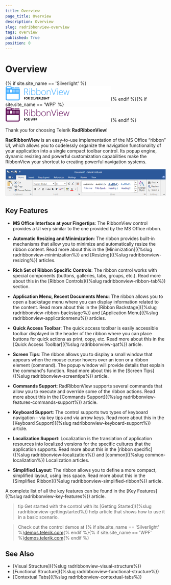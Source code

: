 ```yaml
---
title: Overview
page_title: Overview
description: Overview
slug: radribbonview-overview
tags: overview
published: True
position: 0
---
```


# Overview

{% if site.site_name == 'Silverlight' %}![Rad Ribbon View sl icon](images/RadRibbonView_sl_icon.png){% endif %}{% if site.site_name == 'WPF' %}![Rad Ribbon View wpf icon](images/RadRibbonView_wpf_icon.png){% endif %}

Thank you for choosing Telerik __RadRibbonView__!

__RadRibbonView__ is an easy-to-use implementation of the MS Office “ribbon” UI, which allows you to codelessly organize the navigation functionality of your application into a single compact toolbar control. Its popup engine, dynamic resizing and powerful customization capabilities make the RibbonView your shortcut to creating powerful navigation systems.

![](images/ribbonview-overview-0.png)

## Key Features	

* __MS Office Interface at your Fingertips__: The RibbonView control provides a UI very similar to the one provided by the MS Office ribbon.

* __Automatic Resizing and Minimization__: The ribbon provides built-in mechanisms that allow you to minimize and automatically resize the ribbon content. Read more about this in the [Minimization]({%slug radribbonview-minimization%}) and [Resizing]({%slug radribbonview-resizing%}) articles.

* __Rich Set of Ribbon Specific Controls__: The ribbon control works with special components (buttons, galleries, tabs, groups, etc.). Read more about this in the [Ribbon Controls]({%slug radribbonview-ribbon-tab%}) section.

* __Application Menu, Recent Documents Menu__: The ribbon allows you to open a backstage menu where you can display information related to the content. Read more about this in the [Ribbon Backstage]({%slug radribbonview-ribbon-backstage%}) and [Application Menu]({%slug radribbonview-applicationmenu%}) articles.

* __Quick Access Toolbar__: The quick access toolbar is easily accessible toolbar displayed in the header of the ribbon where you can place buttons for quick actions as print, copy, etc. Read more about this in the [Quick Access Toolbar]({%slug radribbonview-qat%}) article.

* __Screen Tips__: The ribbon allows you to display a small window that appears when the mouse cursor hovers over an icon or a ribbon element (command). The popup window will provide details that explain the command's function. Read more about this in the [Screen Tips]({%slug radribbonview-screentips%}) article.

* __Commands Support__: RadRibbonView supports several commands that allow you to execute and override some of the ribbon actions. Read more about this in the [Commands Support]({%slug radribbonview-features-commands-support%}) article.

* __Keyboard Support__: The control supports two types of keyboard navigation - via key tips and via arrow keys. Read more about this in the [Keyboard Support]({%slug radribbonview-keyboard-support%}) article.

* __Localization Support__: Localization is the translation of application resources into localized versions for the specific cultures that the application supports. Read more about this in the [ribbon specific]({%slug radribbonview-localization%}) and [common]({%slug common-localization%}) Localization articles.

* __Simplified Layout__: The ribbon allows you to define a more compact, simplified layout, using less space. Read more about this in the [Simplified Ribbon]({%slug radribbonview-simplified-ribbon%}) article.

A complete list of all the key features can be found in the [Key Features]({%slug radribbonview-key-features%}) article.

>tip Get started with the control with its [Getting Started]({%slug radribbonview-gettingstarted%}) help article that shows how to use it in a basic scenario.

> Check out the control demos at {% if site.site_name == 'Silverlight' %}[demos.telerik.com](https://demos.telerik.com/silverlight/#RibbonView/FirstLook){% endif %}{% if site.site_name == 'WPF' %}[demos.telerik.com](https://demos.telerik.com/wpf/){% endif %}

## See Also  
* [Visual Structure]({%slug radribbonview-visual-structure%})
* [Functional Structure]({%slug radribbonview-functional-structure%})
* [Contextual Tabs]({%slug radribbonview-contextual-tabs%})

